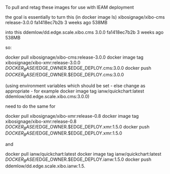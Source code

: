 To pull and retag these images for use with IEAM deployment 

the goal is essentially to turn this (in docker image ls) 
xibosignage/xibo-cms                             release-3.0.0   fa1418ec7b2b   3 weeks ago     538MB

into this
ddemlow/dd.edge.scale.xibo.cms                   3.0.0           fa1418ec7b2b   3 weeks ago     538MB

so:  

docker pull xibosignage/xibo-cms:release-3.0.0
docker image tag  xibosignage/xibo-xmr:release-3.0.0 $DOCKER_BASE/$EDGE_OWNER.$EDGE_DEPLOY.cms:3.0.0
docker push $DOCKER_BASE/$EDGE_OWNER.$EDGE_DEPLOY.cms:3.0.0

(using environment variables which should be set - else change as appropriate - for example docker image tag  ianw/quickchart:latest ddemlow/dd.edge.scale.xibo.cms:3.0.0)

need to do the same for

docker pull xibosignage/xibo-xmr:release-0.8
docker image tag  xibosignage/xibo-xmr:release-0.8 $DOCKER_BASE/$EDGE_OWNER.$EDGE_DEPLOY.xmr:1.5.0
docker push $DOCKER_BASE/$EDGE_OWNER.$EDGE_DEPLOY.xmr:1.5.0

and 

docker pull ianw/quickchart:latest
docker image tag  ianw/quickchart:latest $DOCKER_BASE/$EDGE_OWNER.$EDGE_DEPLOY.ianw:1.5.0
docker push ddemlow/dd.edge.scale.xibo.ianw:1.5.
